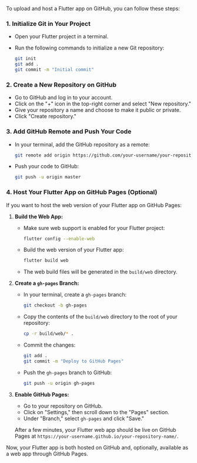 To upload and host a Flutter app on GitHub, you can follow these steps:

### 1. **Initialize Git in Your Project**
   - Open your Flutter project in a terminal.
   - Run the following commands to initialize a new Git repository:

     ```bash
     git init
     git add .
     git commit -m "Initial commit"
     ```

### 2. **Create a New Repository on GitHub**
   - Go to GitHub and log in to your account.
   - Click on the "+" icon in the top-right corner and select "New repository."
   - Give your repository a name and choose to make it public or private.
   - Click "Create repository."

### 3. **Add GitHub Remote and Push Your Code**
   - In your terminal, add the GitHub repository as a remote:

     ```bash
     git remote add origin https://github.com/your-username/your-repository-name.git
     ```

   - Push your code to GitHub:

     ```bash
     git push -u origin master
     ```

### 4. **Host Your Flutter App on GitHub Pages (Optional)**
If you want to host the web version of your Flutter app on GitHub Pages:

   1. **Build the Web App:**
      - Make sure web support is enabled for your Flutter project:

        ```bash
        flutter config --enable-web
        ```

      - Build the web version of your Flutter app:

        ```bash
        flutter build web
        ```

      - The web build files will be generated in the `build/web` directory.

   2. **Create a `gh-pages` Branch:**
      - In your terminal, create a `gh-pages` branch:

        ```bash
        git checkout -b gh-pages
        ```

      - Copy the contents of the `build/web` directory to the root of your repository:

        ```bash
        cp -r build/web/* .
        ```

      - Commit the changes:

        ```bash
        git add .
        git commit -m "Deploy to GitHub Pages"
        ```

      - Push the `gh-pages` branch to GitHub:

        ```bash
        git push -u origin gh-pages
        ```

   3. **Enable GitHub Pages:**
      - Go to your repository on GitHub.
      - Click on "Settings," then scroll down to the "Pages" section.
      - Under "Branch," select `gh-pages` and click "Save."

      After a few minutes, your Flutter web app should be live on GitHub Pages at `https://your-username.github.io/your-repository-name/`.

Now, your Flutter app is both hosted on GitHub and, optionally, available as a web app through GitHub Pages.
